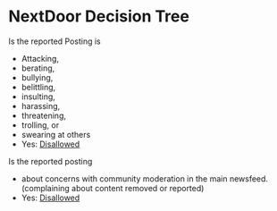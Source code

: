 # NextDoor Decision Tree

Is the reported Posting is
* Attacking, 
* berating, 
* bullying, 
* belittling, 
* insulting, 
* harassing, 
* threatening, 
* trolling, or 
* swearing at others
* Yes: [Disallowed](https://help.nextdoor.com/s/article/be-helpful-not-hurtful?language=en_US#1)

Is the reported posting
* about  concerns with community moderation in the main newsfeed. (complaining about content removed or reported)
* Yes: [Disallowed](https://help.nextdoor.com/s/article/be-helpful-not-hurtful?language=en_US#1)
<!--stackedit_data:
eyJoaXN0b3J5IjpbLTIwMDYxNDk1NzNdfQ==
-->